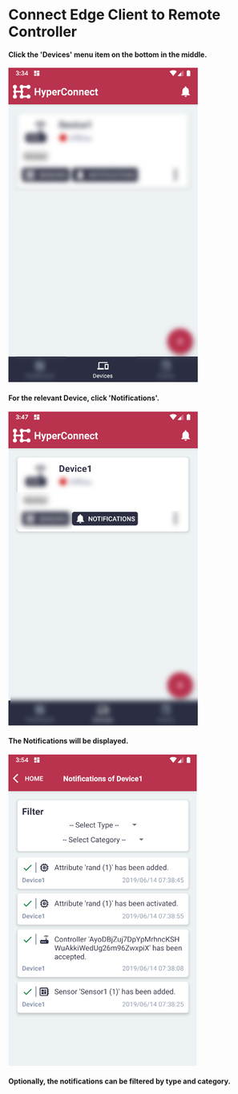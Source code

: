 # Connect Edge Client to Remote Controller

#### Click the 'Devices' menu item on the bottom in the middle.

![Screenshot](../images/devices-display-device-notifications-1.png)


#### For the relevant Device, click 'Notifications'.

![Screenshot](../images/devices-display-device-notifications-2.png)

#### The Notifications will be displayed.

![Screenshot](../images/devices-display-device-notifications-3.png)

#### Optionally, the notifications can be filtered by type and category.
